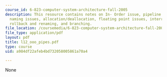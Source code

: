 ```yaml
---
course_id: 6-823-computer-system-architecture-fall-2005
description: This resource contains notes on In- Order issue, pipeline issues, register
  naming issues, allocation/deallocation, floating point issues, interrupts, exeptions,
  rollback and renaming, and branching.
file_location: /coursemedia/6-823-computer-system-architecture-fall-2005/a984df22afeb4bd732058005861a70a4_l12_ooo_pipes.pdf
file_type: application/pdf
layout: pdf
title: l12_ooo_pipes.pdf
type: course
uid: a984df22afeb4bd732058005861a70a4

---
```

None
